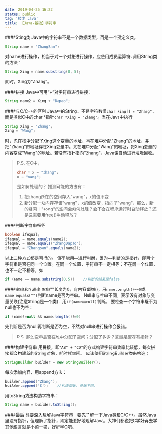 ```yaml
---
date: 2019-04-25 16:22
status: public
tag: '技术 Java'
title: 【Java-基础】字符串
---
```


####Sting类
Java中的字符串不是一个数据类型，而是一个预定义类。
```Java
String name = "ZhangSan";
```
对name进行操作，相当于对一个对象进行操作，应使用成员运算符`.`调用String类的方法：
```Java
String Xing = name.substring(0, 5);
```
此时，Xing为“Zhang”。

####拼接
Java中可用“+”对字符串进行拼接：
```Java
String name2 = Xing + "Dapao";
```

####与C/C++的区别
Java中的String，不是字符数组`char Xing[] = "Zhang"`，而是类似C中的char *指针`char *Xing = "Zhang"`。当在Java中执行
```Java
String Xing = "Zhang";
Xing = "Wang";
```
时，先在栈中分配了Xing这个变量的地址，再在堆中分配"Zhang"的地址，并把"Zhang"的地址存在Xing变量中。又在堆中分配"Wang"的地址，把Xing变量的内容变成"Wang"的地址。若没有指针指向"Zhang"，Java讲自动进行垃圾回收。

> P.S. 在C中，
> ```C
> char * x = "zhang";
> x = "wang";
> ```
> 是如何处理的？
> 推测可能的方法有：
> 1. 把zhang所在的空间存入"wang"，x的值不变
> 2. 新分配一块内存存储"wang"，x的值改变，指向了"wang"。那么，新的疑问："song"的空间会如何处理？会不会在程序运行时自动释放？还是说需要用free()手动释放？

####判断字符串相等
```Java
boolean ifequal;
ifequal = name.equals(name2);
ifequal = name.equals("ZhangDapao");
ifequal = "Zhangsan".equals(name2);
```
以上三种方式都是可行的。
但不能用`==`进行判断，因为`==`判断的是指针，即两个字符串是否在同一个位置。在同一个位置，字符串不一定相等；不在同一个位置，也不一定不相等。如
```Java
if (name == name.substring(0,5))    //判断的结果是false
```
####空串和Null串
空串""长度为0，有内容(即空)，用`name.length()==0`或`name.equals("")`判断name是否为空串。
Null串与空串不同，表示没有对象与变量关联(注意String是一个类)，用`if(name==null)`判断。
要检查一个字符串既不为null也不为空：
```Java
if (name!=null && name.length()!=0)
```
先判断是否为null再判断是否为空，不然对null串进行操作会报错。

> P.S.
> 那么空串是否在堆中分配了空间？分配了多少？变量是否存有指针？

####构建字符串
用拼接，即`"AB" + "CD"`的方式构建字符串效率比较低，每次拼接都会构建新的String对象，耗时耗空间。
应该使用StringBuilder类来构造：
```Java
StringBuilder builder = new StringBuilder();
```
每次添加内容，用append方法：
```Java
builder.append("Zhang");
builder.append('S');    //构造函数，参数不同，
```
用toString方法构造字符串：
```Java
String name = builder.toString();
```
####最后
想要深入理解Java字符串，要先了解一下Java类和C/C++。虽然Java里没有指针，但理解了指针，肯定能更好地理解Java。大神们都说把C学好再去学其他语言就是小菜一碟，好好学C吧。